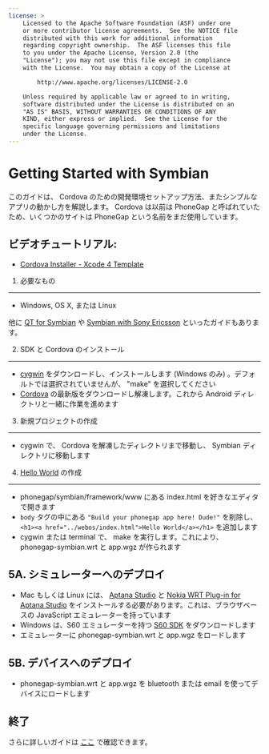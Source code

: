 ```yaml
---
license: >
    Licensed to the Apache Software Foundation (ASF) under one
    or more contributor license agreements.  See the NOTICE file
    distributed with this work for additional information
    regarding copyright ownership.  The ASF licenses this file
    to you under the Apache License, Version 2.0 (the
    "License"); you may not use this file except in compliance
    with the License.  You may obtain a copy of the License at

        http://www.apache.org/licenses/LICENSE-2.0

    Unless required by applicable law or agreed to in writing,
    software distributed under the License is distributed on an
    "AS IS" BASIS, WITHOUT WARRANTIES OR CONDITIONS OF ANY
    KIND, either express or implied.  See the License for the
    specific language governing permissions and limitations
    under the License.
---
```


Getting Started with Symbian
============================

このガイドは、 Cordova のための開発環境セットアップ方法、またシンプルなアプリの動かし方を解説します。 Cordova は以前は PhoneGap と呼ばれていたため、いくつかのサイトは PhoneGap という名前をまだ使用しています。

ビデオチュートリアル:
----------------

- [Cordova Installer - Xcode 4 Template](http://www.youtube.com/v/R9zktJUN7AI?autoplay=1)


1. 必要なもの
---------------

- Windows, OS X, または Linux

他に [QT for Symbian](http://wiki.phonegap.com/w/page/16494811/PhoneGap-Symbian-%28Qt%29) や [Symbian with Sony Ericsson](http://wiki.phonegap.com/w/page/16494782/Getting-Started-with-PhoneGap-Symbian-(WRT-on-Sony-Ericsson)) といったガイドもあります。


2. SDK と Cordova のインストール
-------------------------

- [cygwin](http://www.cygwin.com/setup.exe) をダウンロードし、インストールします (Windows のみ) 。デフォルトでは選択されていませんが、 "make" を選択してください
- [Cordova](http://phonegap.com/download) の最新版をダウンロードし解凍します。これから Android ディレクトリと一緒に作業を進めます


3. 新規プロジェクトの作成
--------------------

- cygwin で、 Cordova を解凍したディレクトリまで移動し、 Symbian ディレクトリに移動します


4. <a href="../webos/index.html">Hello World</a> の作成
--------------

- phonegap/symbian/framework/www にある index.html を好きなエディタで開きます
- `body` タグの中にある `"Build your phonegap app here! Dude!"` を削除し、 `<h1><a href="../webos/index.html">Hello World</a></h1>` を追加します
- cygwin または terminal で、 make を実行します。これにより、 phonegap-symbian.wrt と app.wgz が作られます


5A. シミュレーターへのデプロイ
-----------------------

- Mac もしくは Linux には、 [Aptana Studio](http://www.aptana.org/products/studio2/download) と [Nokia WRT Plug-in for Aptana Studio](http://www.forum.nokia.com/info/sw.nokia.com/id/00d62bd8-4214-4c86-b608-5f11b94dad54/Nokia_WRT_Plug_in_for_Aptana_Studio.html) をインストールする必要があります。これは、ブラウザベースの JavaScript エミュレーターを持っています
- Windows は、S60 エミュレーターを持つ [S60 SDK](http://www.forum.nokia.com/info/sw.nokia.com/id/ec866fab-4b76-49f6-b5a5-af0631419e9c/S60_All_in_One_SDKs.html) をダウンロードします
- エミュレーターに phonegap-symbian.wrt と app.wgz をロードします


5B. デバイスへのデプロイ
--------------------

- phonegap-symbian.wrt と app.wgz を bluetooth または email を使ってデバイスにロードします


終了
-----

さらに詳しいガイドは [ここ](http://wiki.phonegap.com/w/page/16494780/Getting-Started-with-Phonegap-Nokia-WRT) で確認できます。


